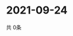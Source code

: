 # 2021-09-24
  共 0条

  <!-- BEGIN -->
  <!-- 最后更新时间Fri Sep 24 2021 17:07:59 GMT+0000 (Coordinated Universal Time) -->
  
  <!-- END -->
  
  